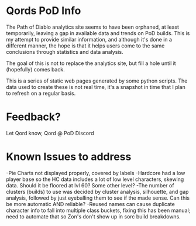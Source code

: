 # Qords PoD Info
The Path of Diablo analytics site seems to have been orphaned, at least temporarily, leaving a gap in available data and trends on PoD builds. This is my attempt to provide similar information, and although it's done in a different manner, the hope is that it helps users come to the same conclusions through statistics and data analysis.

The goal of this is not to replace the analytics site, but fill a hole until it (hopefully) comes back. 

This is a series of static web pages generated by some python scripts. The data used to create these is not real time, it's a snapshot in time that I plan to refresh on a regular basis.

# Feedback?
Let Qord know, Qord @ PoD Discord 

# Known Issues to address
-Pie Charts not displayed properly, covered by labels
-Hardcore had a low player base so the HC data includes a lot of low level characters, skewing data. Should it be floored at lvl 60? Some other level?
-The number of clusters (builds) to use was decided by cluster analysis, silhouette, and gap analysis, followed by just eyeballing them to see if the made sense. Can this be more automatic AND reliable?
-Reused names can cause duplicate character info to fall into multiple class buckets, fixing this has been manual; need to automate that so Zon's don't show up in sorc build breakdowns. 
